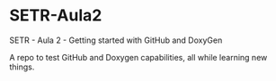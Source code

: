 # SETR-Aula2
SETR - Aula 2 - Getting started with GitHub and DoxyGen

A repo to test GitHub and Doxygen capabilities, all while learning new things.
